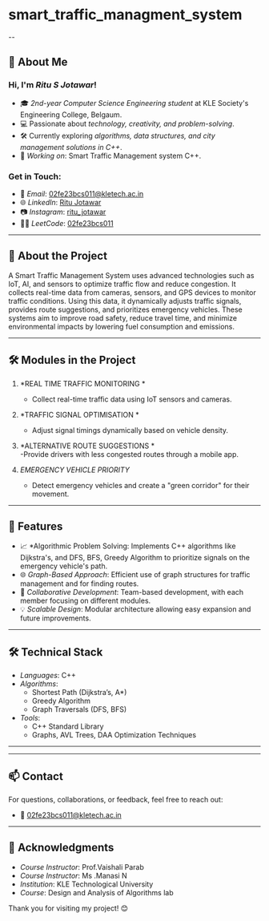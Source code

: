 # smart_traffic_managment_system
--

## 👋 About Me  

### Hi, I'm *Ritu S Jotawar*!  
- 🎓 *2nd-year Computer Science Engineering student* at KLE Society's Engineering College, Belgaum.  
- 💻 Passionate about *technology, creativity, and problem-solving*.   
- 🛠 Currently exploring *algorithms, data structures, and city management solutions in C++*.  
- 🔭 *Working on*: Smart Traffic Management system C++.  

### Get in Touch:  
- 📧 *Email*: [02fe23bcs011@kletech.ac.in](mailto:02fe23bcs011@kletech.ac.in)  
- 🌐 *LinkedIn*: [Ritu Jotawar](https://linkedin.com/in/ritu-jotawar)  
- 📷 *Instagram*: [ritu_jotawar](https://instagram.com/ritu_jotawar)  
- 👩‍💻 *LeetCode*: [02fe23bcs011](https://leetcode.com/02fe23bcs011)  

---

## 🌟 About the Project  

A Smart Traffic Management System uses advanced technologies such as IoT, AI, and sensors to optimize traffic flow and reduce congestion. 
It collects real-time data from cameras, sensors, and GPS devices to monitor traffic conditions. Using this data, it dynamically adjusts 
traffic signals, provides route suggestions, and prioritizes emergency vehicles. These systems aim to improve road safety, reduce travel
time, and minimize environmental impacts by lowering fuel consumption and emissions.

---

## 🛠 Modules in the Project  

1. *REAL TIME TRAFFIC MONITORING *  
   - Collect real-time traffic data using IoT sensors and cameras.
   
2. *TRAFFIC SIGNAL OPTIMISATION * 
   - Adjust signal timings dynamically based on vehicle density. 
  
3. *ALTERNATIVE ROUTE SUGGESTIONS *  
   -Provide drivers with less congested routes through a mobile app.
   
4. *EMERGENCY VEHICLE PRIORITY*  
   - Detect emergency vehicles and create a "green corridor" for their movement.  
     
---

## 🚀 Features  

- 📈 *Algorithmic Problem Solving: Implements C++ algorithms like Dijkstra's, and DFS, BFS, Greedy Algorithm to prioritize signals on the emergency vehicle's path.  
- 🌐 *Graph-Based Approach*: Efficient use of graph structures for traffic management and for finding routes.  
- 🤝 *Collaborative Development*: Team-based development, with each member focusing on different modules.  
- 💡 *Scalable Design*: Modular architecture allowing easy expansion and future improvements.  

---

## 🛠 Technical Stack  

- *Languages*: C++  
- *Algorithms*:  
  - Shortest Path (Dijkstra’s, A*)  
  - Greedy Algorithm 
  - Graph Traversals (DFS, BFS)  
- *Tools*:  
  - C++ Standard Library  
  - Graphs, AVL Trees, DAA Optimization Techniques  

---

---

## 📫 Contact  

For questions, collaborations, or feedback, feel free to reach out:  
- 📧 [02fe23bcs011@kletech.ac.in](mailto:02fe23bcs011@kletech.ac.in)  

---

## 🌟 Acknowledgments  

- *Course Instructor*: Prof.Vaishali Parab
- *Course Instructor*: Ms .Manasi N   
- *Institution*: KLE Technological University  
- *Course*: Design and Analysis of Algorithms lab 

Thank you for visiting my project! 😊
